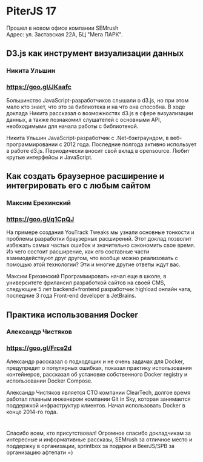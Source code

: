 # PiterJS 17
Прошел в новом офисе компании SEMrush  
Адрес: ул. Заставская 22А, БЦ "Мега ПАРК".

## D3.js как инструмент визуализации данных
### Никита Ульшин
### https://goo.gl/JKaafc
Большинство JavaScript-разработчиков слышали о d3.js, но при этом мало кто знает, что это за библиотека и на что она способна. В ходе доклада Никита рассказал о возможностях d3.js в сфере визуализации данных, а также познакомил слушателей с основными API, необходимыми для начала работы с библиотекой.

Никита Ульшин JavaScript-разработчик с .Net-бэкграундом, в веб-программировании с 2012 года. Последние полгода активно использует в работе d3.js. Периодически вносит свой вклад в opensource. Любит крутые интерфейсы и JavaScript.

## Как создать браузерное расширение и интегрировать его с любым сайтом
### Максим Ерехинский
### https://goo.gl/q1CpQJ
На примере создания YouTrack Tweaks мы узнали основные тонкости и проблемы разработки браузерных расширений. Этот доклад позволит избежать самых частых ошибок и значительно сэкономить свое время. Из чего состоит расширение, как его составные части взаимодействуют друг другом, что вообще можно реализовать с помощью этой технологии? Эти и многие другие ответы ждут вас.

Максим Ерехинский Программировать начал еще в школе, в университете фрилансил разработкой сайтов на своей CMS, следующие 5 лет backend+frontend разработчик highload онлайн чата, последние 3 года Front-end developer в JetBrains.

## Практика использования Docker
### Александр Чистяков
### https://goo.gl/Frce2d
Александр рассказал о подходящих и не очень задачах для Docker, предупредит о популярных ошибках, показал практику использования контейнеров, рассказал об установке собственного Docker registry и использовании Docker Compose.

Александр Чистяков является CTO компании ClearTech, долгое время работал главным инженером компании Git in Sky, которая занимается поддержкой инфраструктур клиентов. Начал использовать Docker в конце 2014-го года.


#

Спасибо всем, кто присутствовал!
Огромное спасибо докладчикам за интересные и информативные рассказы, SEMrush за отличное место и поддержку в организации, sprintbox за подарки и BeerJS/SPB за организацию афтепати =)
